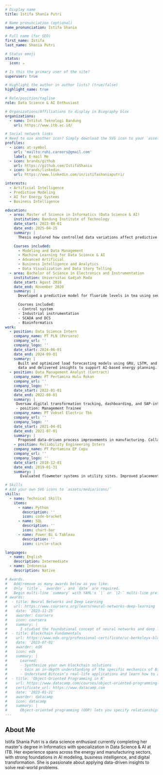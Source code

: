 ```yaml
---
# Display name
title: Istifa Shania Putri

# Name pronunciation (optional)
name_pronunciation: Istifa Shania

# Full name (for SEO)
first_name: Istifa
last_name: Shania Putri

# Status emoji
status:
  icon: ☕️

# Is this the primary user of the site?
superuser: true

# Highlight the author in author lists? (true/false)
highlight_name: true

# Role/position/tagline
role: Data Science & AI Enthusiast

# Organizations/Affiliations to display in Biography blox
organizations:
  - name: Intitut Teknologi Bandung
    url: https://www.itb.ac.id/

# Social network links
# Need to use another icon? Simply download the SVG icon to your `assets/media/icons/` folder.
profiles:
  - icon: at-symbol
    url: 'mailto:ruhi.careers@gmail.com'
    label: E-mail Me
  - icon: brands/github
    url: https://github.com/IstifaShania
  - icon: brands/linkedin
    url: https://www.linkedin.com/in/istifashaniaputri/

interests:
  - Artificial Intelligence
  - Predictive Modeling
  - AI for Energy Systems
  - Business Intelligence

education:
  - area: Master of Science in Informatics (Data Science & AI)
    institution: Bandung Institute of Technology
    date_start: 2023-08-01
    date_end: 2025-04-25
    summary: |
      Thesis explored how controlled data variations affect predictive model performance, with refined strategies to ensure accuracy under uncertainty. Coursework covered Applied Research, Machine Learning, Business Intelligence, and AI Modeling. Supervised by [Dr. Nur Ulfa Maulidevi, S.T, M.Sc.](https://itb.ac.id/staf/profil/nur-ulfa-maulidevi).

    Courses included:
      - Modeling and Data Management
      - Machine Learning for Data Science & AI
      - Advanced Artificial
      - Business Intelligence and Analytics
      - Data Visualization and Data Story Telling
  - area: Bachelor of Science in Electronics and Instrumentation
    institution: Universitas Gadjah Mada
    date_start: Agust 2016
    date_end: November 2020
    summary: |
      Developed a predictive model for fluoride levels in tea using sensor data. Coursework emphasized machine learning, statistic, automation. Supervised by [Dr. Danang Lelono, S.Si., M.T] (https://acadstaff.ugm.ac.id/danang)

      Courses included:
      - Control system
      - Industrial instrumentation
      - SCADA and DCS
      - Bioinformatics
work:
  - position: Data Science Intern
    company_name: PT PLN (Persero)
    company_url: ''
    company_logo: ''
    date_start: 2024-06-01
    date_end: 2024-09-01
    summary: |
      Built and optimized load forecasting models using GRU, LSTM, and XGBoost with MAPE of 0.7–0.8%. Integrated weather 
      data and delivered insights to support AI-based energy planning.
  - position: Data Management Analyst (Contract)
    company_name: PT Pertamina Hulu Rokan
    company_url: ''
    company_logo: ''
    date_start: 2022-01-01
    date_end: 2022-08-01
    summary: |
     Oversaw digital transformation tracking, dashboarding, and SAP-integrated reporting for performance monitoring in upstream oil & gas.
     - position: Management Trainee
    company_name: PT Voksel Electric Tbk
    company_url: ''
    company_logo: ''
    date_start: 2021-04-01
    date_end: 2021-07-01
    summary: |
      Proposed data-driven process improvements in manufacturing. Collaborated with directors on operational efficiency initiatives.
    - position: Reliability Engineering Intern
    company_name: PT Pertamina EP Cepu
    company_url: ''
    company_logo: ''
    date_start: 2018-12-01
    date_end: 2019-01-31
    summary: |
       Evaluated flowmeter systems in utility sites. Improved placement accuracy for enhanced measurement reliability.

# Skills
# Add your own SVG icons to `assets/media/icons/`
skills:
  - name: Technical Skills
    items:
      - name: Python
        description: ''
        icon: code-bracket
      - name: SQL
        description: ''
        icon: chart-bar
      - name: Power Bi & Tableau
        description: ''
        icon: circle-stack

languages:
  - name: English
    description: Intermediate
  - name: Indonesia
    description: Native

# Awards.
#   Add/remove as many awards below as you like.
#   Only `title`, `awarder`, and `date` are required.
#   Begin multi-line `summary` with YAML's `|` or `|2-` multi-line prefix and indent 2 spaces below.
# awards:
#  - title: Neural Networks and Deep Learning
#   url: https://www.coursera.org/learn/neural-networks-deep-learning
#    date: '2023-11-25'
#    awarder: Coursera
#    icon: coursera
#    summary: |
#      I studied the foundational concept of neural networks and deep lea
#  - title: Blockchain Fundamentals
#    url: https://www.edx.org/professional-certificate/uc-berkeleyx-blockchain-fundamentals
#    date: '2023-07-01'
#    awarder: edX
#    icon: edx
#    summary: |
#      Learned:
#      - Synthesize your own blockchain solutions
#      - Gain an in-depth understanding of the specific mechanics of Bitcoin
#      - Understand Bitcoin’s real-life applications and learn how to attack and destroy Bitcoin, Ethereum, smart contracts and Dapps, and alternatives to Bitcoin’s Proof-of-Work consensus algorithm
#  - title: 'Object-Oriented Programming in R'
#    url: https://www.datacamp.com/courses/object-oriented-programming-with-s3-and-r6-in-r
#    certificate_url: https://www.datacamp.com
#    date: '2023-01-21'
#    awarder: datacamp
#    icon: datacamp
#    summary: |
#      Object-oriented programming (OOP) lets you specify relationships between functions and the objects that they can act on, helping you manage complexity in your code. This is an intermediate level course, providing an introduction to OOP, using the S3 and R6 systems. S3 is a great day-to-day R programming tool that simplifies some of the functions that you write. R6 is especially useful for industry-specific analyses, working with web APIs, and building GUIs.
---
```


## About Me

Istifa Shania Putri is a data science enthusiast currently completing her master's degree in Informatics with specialization in Data Science & AI at ITB. Her experience spans across the energy and manufacturing sectors, with strong foundations in AI modeling, business intelligence, and digital transformation. She is passionate about applying data-driven insights to solve real-world problems.
